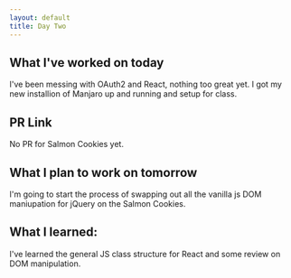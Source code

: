 ```yaml
---
layout: default
title: Day Two
---
```


## What I've worked on today
I've been messing with OAuth2 and React, nothing too great yet. I got my new installion of Manjaro up and running and setup for class.
## PR Link
No PR for Salmon Cookies yet.
## What I plan to work on tomorrow
I'm going to start the process of swapping out all the vanilla js DOM maniupation for jQuery on the Salmon Cookies.
## What I learned:
I've learned the general JS class structure for React and some review on DOM manipulation.
